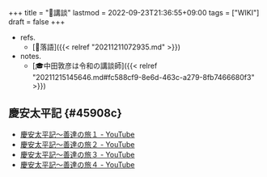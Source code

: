 +++
title = "📝講談"
lastmod = 2022-09-23T21:36:55+09:00
tags = ["WIKI"]
draft = false
+++

-   refs.
    -   [📁落語]({{< relref "20211211072935.md" >}})
-   notes.
    -   [🎓中田敦彦は令和の講談師]({{< relref "20211215145646.md#fc588cf9-8e6d-463c-a279-8fb7466680f3" >}})


## 慶安太平記 {#45908c}

-   [慶安太平記～善達の旅１ - YouTube](https://www.youtube.com/watch?v=LtbqoFYCetc)
-   [慶安太平記～善達の旅２ - YouTube](https://www.youtube.com/watch?v=eP7TkgyiEXA)
-   [慶安太平記～善達の旅３ - YouTube](https://www.youtube.com/watch?v=5G_sx31WRuU&t=2s)
-   [慶安太平記～善達の旅４ - YouTube](https://www.youtube.com/watch?v=uWDihJurL14)
